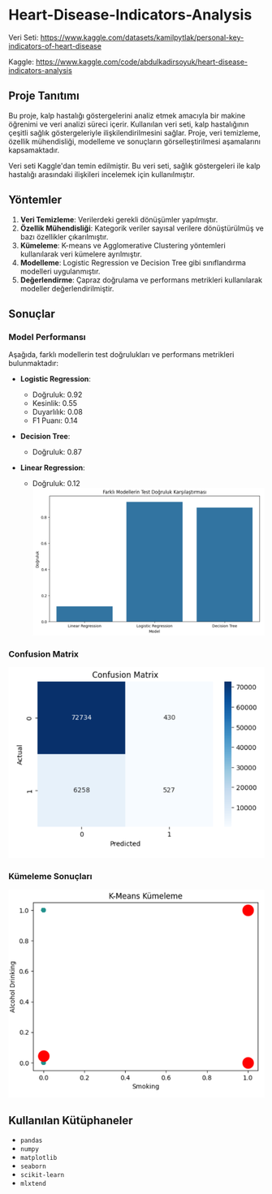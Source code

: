 # Heart-Disease-Indicators-Analysis

Veri Seti: https://www.kaggle.com/datasets/kamilpytlak/personal-key-indicators-of-heart-disease

Kaggle: https://www.kaggle.com/code/abdulkadirsoyuk/heart-disease-indicators-analysis

## Proje Tanıtımı

Bu proje, kalp hastalığı göstergelerini analiz etmek amacıyla bir makine öğrenimi ve veri analizi süreci içerir. Kullanılan veri seti, kalp hastalığının çeşitli sağlık göstergeleriyle ilişkilendirilmesini sağlar. Proje, veri temizleme, özellik mühendisliği, modelleme ve sonuçların görselleştirilmesi aşamalarını kapsamaktadır.

Veri seti Kaggle'dan temin edilmiştir. Bu veri seti, sağlık göstergeleri ile kalp hastalığı arasındaki ilişkileri incelemek için kullanılmıştır.



## Yöntemler

1. **Veri Temizleme**: Verilerdeki gerekli dönüşümler yapılmıştır.
2. **Özellik Mühendisliği**: Kategorik veriler sayısal verilere dönüştürülmüş ve bazı özellikler çıkarılmıştır.
3. **Kümeleme**: K-means ve Agglomerative Clustering yöntemleri kullanılarak veri kümelere ayrılmıştır.
4. **Modelleme**: Logistic Regression ve Decision Tree gibi sınıflandırma modelleri uygulanmıştır.
5. **Değerlendirme**: Çapraz doğrulama ve performans metrikleri kullanılarak modeller değerlendirilmiştir.

## Sonuçlar

### Model Performansı

Aşağıda, farklı modellerin test doğrulukları ve performans metrikleri bulunmaktadır:

- **Logistic Regression**:
  - Doğruluk: 0.92
  - Kesinlik: 0.55
  - Duyarlılık: 0.08
  - F1 Puanı: 0.14

- **Decision Tree**:
  - Doğruluk: 0.87

- **Linear Regression**:
  - Doğruluk: 0.12
![Doğruluk Oranı](images/dogruluk.png)

### Confusion Matrix
![Confusion](images/confusion.png)

### Kümeleme Sonuçları
![K Means](images/kmeans.png)



## Kullanılan Kütüphaneler

- `pandas`
- `numpy`
- `matplotlib`
- `seaborn`
- `scikit-learn`
- `mlxtend`
